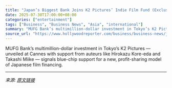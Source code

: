 ```yaml
---
title: "Japan’s Biggest Bank Joins K2 Pictures’ Indie Film Fund (Exclusive)"
date: 2025-07-30T17:00:00+08:00
categories: ["entertainment"]
tags: ["Business", "Business News", "Asia", "international"]
summary: "MUFG Bank’s multimillion-dollar investment in Tokyo’s K2 Pictures — unveiled at Cannes with support from auteurs like Hirokazu Kore-eda and Takashi Miike — signals blue-chip support for a new, profit-"
source_url: "https://www.hollywoodreporter.com/business/business-news/japan-mufg-bank-joins-k2-pictures-indie-film-fund-1236333709/"
---
```


MUFG Bank’s multimillion-dollar investment in Tokyo’s K2 Pictures — unveiled at Cannes with support from auteurs like Hirokazu Kore-eda and Takashi Miike — signals blue-chip support for a new, profit-sharing model of Japanese film financing.

---

*来源: [原文链接](https://www.hollywoodreporter.com/business/business-news/japan-mufg-bank-joins-k2-pictures-indie-film-fund-1236333709/)*
